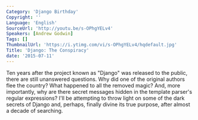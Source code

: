 ```yaml
---
Category: 'Django Birthday'
Copyright: ''
Language: 'English'
SourceUrl: 'http://youtu.be/s-OPhgYELv4'
Speakers: [Andrew Godwin]
Tags: []
ThumbnailUrl: 'https://i.ytimg.com/vi/s-OPhgYELv4/hqdefault.jpg'
Title: 'Django: The Conspiracy'
date: '2015-07-11'
---
```

Ten years after the project known as "Django" was released to the public, there are still unanswered questions. Why did one of the original authors flee the country? What happened to all the removed magic? And, more importantly, why are there secret messages hidden in the template parser's regular expressions? I'll be attempting to throw light on some of the dark secrets of Django and, perhaps, finally divine its true purpose, after almost a decade of searching.
